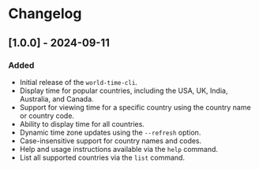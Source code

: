 # Changelog

## [1.0.0] - 2024-09-11
### Added
- Initial release of the `world-time-cli`.
- Display time for popular countries, including the USA, UK, India, Australia, and Canada.
- Support for viewing time for a specific country using the country name or country code.
- Ability to display time for all countries.
- Dynamic time zone updates using the `--refresh` option.
- Case-insensitive support for country names and codes.
- Help and usage instructions available via the `help` command.
- List all supported countries via the `list` command.

